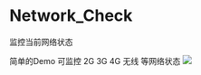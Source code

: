 # Network_Check
监控当前网络状态

简单的Demo 可监控 2G 3G 4G 无线 等网络状态
![](http://github.com/shiyonghui/Network_Check/1.png)
